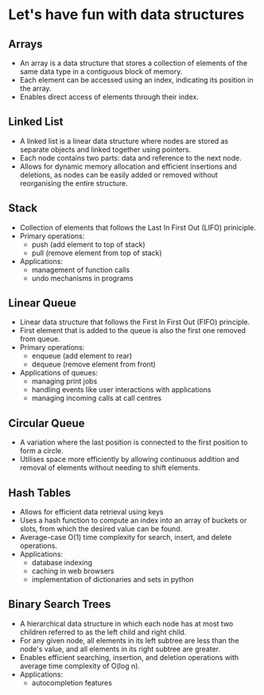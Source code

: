 # Let's have fun with data structures

## Arrays
- An array is a data structure that stores a collection of elements of the same data type in a contiguous block of memory.
- Each element can be accessed using an index, indicating its position in the array.
- Enables direct access of elements through their index.


## Linked List
- A linked list is a linear data structure where nodes are stored as separate objects and linked together using pointers.
- Each node contains two parts: data and reference to the next node.
- Allows for dynamic memory allocation and efficient insertions and deletions, as nodes can be easily added or removed without reorganising the entire structure.


## Stack
- Collection of elements that follows the Last In First Out (LIFO) priniciple.
- Primary operations:
  * push (add element to top of stack)
  * pull (remove element from top of stack)
- Applications:
  * management of function calls
  * undo mechanisms in programs
    
## Linear Queue
- Linear data structure that follows the First In First Out (FIFO) principle.
- First element that is added to the queue is also the first one removed from queue.
- Primary operations:
  * enqueue (add element to rear)
  * dequeue (remove element from front)
- Applications of queues:
  * managing print jobs
  * handling events like user interactions with applications
  * managing incoming calls at call centres
 
## Circular Queue
- A variation where the last position is connected to the first position to form a circle.
- Utilises space more efficiently by allowing continuous addition and removal of elements without needing to shift elements.
  
## Hash Tables
- Allows for efficient data retrieval using keys
- Uses a hash function to compute an index into an array of buckets or slots, from which the desired value can be found.
- Average-case O(1) time complexity for search, insert, and delete operations.
- Applications:
  * database indexing
  * caching in web browsers
  * implementation of dictionaries and sets in python
  
## Binary Search Trees
- A hierarchical data structure in which each node has at most two children referred to as the left child and right child.
- For any given node, all elements in its left subtree are less than the node's value, and all elements in its right subtree are greater.
- Enables efficient searching, insertion, and deletion operations with average time complexity of O(log n).
- Applications:
  * autocompletion features

